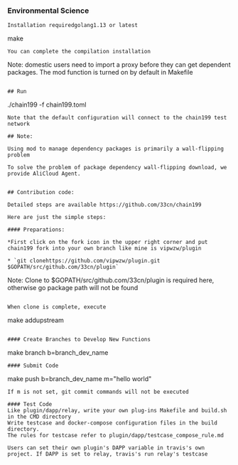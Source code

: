 ### Environmental Science

```
Installation requiredgolang1.13 or latest

```

make
```
You can complete the compilation installation

```
Note: domestic users need to import a proxy before they can get dependent packages. The mod function is turned on by default in Makefile
```

## Run

```
./chain199 -f chain199.toml
```
Note that the default configuration will connect to the chain199 test network

## Note:

Using mod to manage dependency packages is primarily a wall-flipping problem

To solve the problem of package dependency wall-flipping download, we provide AliCloud Agent.


## Contribution code:

Detailed steps are available https://github.com/33cn/chain199

Here are just the simple steps:

#### Preparations:

*First click on the fork icon in the upper right corner and put chain199 fork into your own branch like mine is vipwzw/plugin

* `git clonehttps://github.com/vipwzw/plugin.git $GOPATH/src/github.com/33cn/plugin`
```
Note: Clone to $GOPATH/src/github.com/33cn/plugin is required here, otherwise go package path will not be found
```

When clone is complete, execute
```
make addupstream
```

#### Create Branches to Develop New Functions

```
make branch b=branch_dev_name
```
#### Submit Code

```
make push b=branch_dev_name m="hello world"
```
If m is not set, git commit commands will not be executed

#### Test Code
Like plugin/dapp/relay, write your own plug-ins Makefile and build.sh in the CMD directory
Write testcase and docker-compose configuration files in the build directory.
The rules for testcase refer to plugin/dapp/testcase_compose_rule.md

Users can set their own plugin's DAPP variable in travis's own project. If DAPP is set to relay, travis's run relay's testcase

